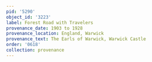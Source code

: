 ```yaml
---
pid: '5290'
object_id: '3223'
label: Forest Road with Travelers
provenance_date: 1903 to 1928
provenance_location: England, Warwick
provenance_text: The Earls of Warwick, Warwick Castle
order: '0618'
collection: provenance
---
```

